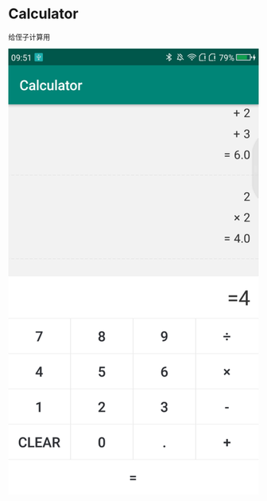 # Calculator
给侄子计算用


![image](https://github.com/palmyer/Calculator/blob/master/image/device-2019-03-06-095153.png)
